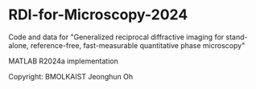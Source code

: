 # RDI-for-Microscopy-2024
Code and data for "Generalized reciprocal diffractive imaging for stand-alone, reference-free, fast-measurable quantitative phase microscopy"

MATLAB R2024a implementation

Copyright: BMOLKAIST Jeonghun Oh
